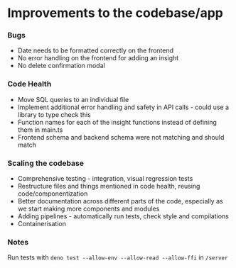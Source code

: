 # Improvements to the codebase/app

### Bugs

- Date needs to be formatted correctly on the frontend
- No error handling on the frontend for adding an insight
- No delete confirmation modal

### Code Health

- Move SQL queries to an individual file
- Implement additional error handling and safety in API calls - could use a
  library to type check this
- Function names for each of the insight functions instead of defining them in
  main.ts
- Frontend schema and backend schema were not matching and should match

### Scaling the codebase

- Comprehensive testing - integration, visual regression tests
- Restructure files and things mentioned in code health, reusing
  code/componentization
- Better documentation across different parts of the code, especially as we
  start making more components and modules
- Adding pipelines - automatically run tests, check style and compilations
- Containerisation

### Notes

Run tests with `deno test --allow-env --allow-read --allow-ffi` in `/server`
